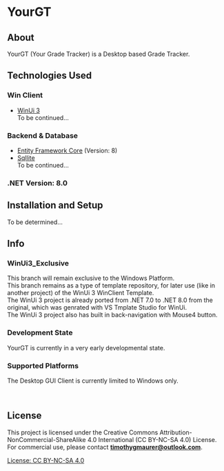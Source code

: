 # YourGT
###

## About
YourGT (Your Grade Tracker) is a Desktop based Grade Tracker.

## Technologies Used
### Win Client
- [WinUi 3](https://learn.microsoft.com/de-de/windows/apps/winui/winui3/) <br>
To be continued...
<!--(FluentUi) <br> -->

### Backend & Database
- [Entity Framework Core](https://learn.microsoft.com/de-de/ef/core/) (Version: 8)
- [Sqllite](https://sqlite.org/) <br>
To be continued...

### .NET Version: 8.0

## Installation and Setup
To be determined...

## Info
### WinUi3_Exclusive
This branch will remain exclusive to the Windows Platform. <br>
This branch remains as a type of template repository, for later use (like in another project) of the WinUi 3 WinClient Template. <br>
The WinUi 3 project is already ported from .NET 7.0 to .NET 8.0 from the original, which was genrated with VS Tmplate Studio for WinUi. <br>
The WinUi 3 project also has built in back-navigation with Mouse4 button.

### Development State
YourGT is currently in a very early developmental state. <br>

### Supported Platforms
The Desktop GUI Client is currently limited to Windows only.

<br>


## License
This project is licensed under the Creative Commons Attribution-NonCommercial-ShareAlike 4.0 International (CC BY-NC-SA 4.0) License. For commercial use, please contact **[timothygmaurer@outlook.com](mailto:timothygmaurer@outlook.com)**.

[License: CC BY-NC-SA 4.0](https://creativecommons.org/licenses/by-nc-sa/4.0/)
